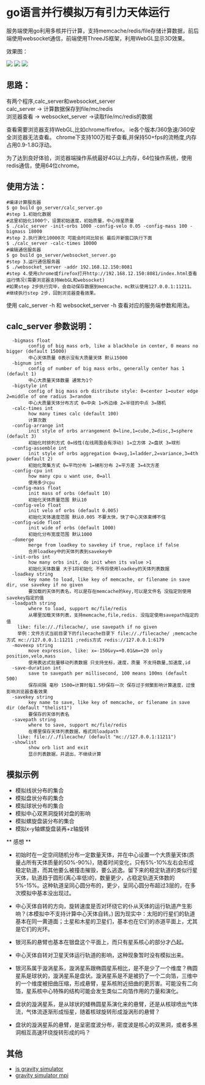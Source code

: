 # go语言并行模拟万有引力天体运行

服务端使用go利用多核并行计算，支持memcache/redis/file存储计算数据，前后端使用websocket通信，前端使用ThreeJS框架，利用WebGL显示3D效果。

效果图：

<img src="https://github.com/uxff/gravity_sim_go/raw/master/image/gravity_sim_20170430204800.jpg">
<img src="https://github.com/uxff/gravity_sim_go/raw/master/image/gravity_sim_20170430213314.jpg">
<img src="https://github.com/uxff/gravity_sim_go/raw/master/image/gravity_sim_20170430210511.jpg">


## 思路：

有两个程序,calc_server和websocket_server  
calc_server -> 计算数据保存到file/mc/redis  
浏览器查看 -> websocket_server ->读取file/mc/redis的数据  

查看需要浏览器支持WebGL,比如chrome/firefox。
ie各个版本/360急速/360安全浏览器无法查看。
chrome下支持100万粒子查看,并保持50+fps的流畅度,内存占用0.9-1.8G浮动。

为了达到良好体验，浏览器端操作系统最好4G以上内存，64位操作系统，使用redis通信，使用64位chrome。

## 使用方法：

```
#编译计算服务器
$ go build go_server/calc_server.go
#step 1.初始化数据
#这里初始化1000个，设置初始速度，初始质量，中心恒星质量
$ ./calc_server -init-orbs 1000 -config-velo 0.05 -config-mass 100 -bigmass 18000
#step 2.执行演化10000次 可能会时间比较长 最后开新窗口执行下面
$ ./calc_server -calc-times 10000
#编辑通信服务器
$ go build go_server/websocket_server.go
#step 3.运行通信服务器
$ ./websocket_server -addr 192.168.12.150:8081
#step 4.使用chrome或firefox打开http://192.168.12.150:8081/index.html查看运行情况(需要浏览器支持WebGL和websocket)
#如果step 2步执行完毕，会自动保存数据到memcache，mc默认使用127.0.0.1:11211。
#继续执行step 2步，回到浏览器查看效果。

```
使用 calc_server -h 和 websocket_server -h 查看对应的服务端参数和用法。


## calc_server 参数说明：
```
  -bigmass float
    	config of big mass orb, like a blackhole in center, 0 means no bigger (default 15000)
        中心天体质量 0表示没有大质量天体 默认15000
  -bignum int
    	config of number of big mass orbs, generally center has 1 (default 1)
        中心大质量天体数量 通常为1个
  -bigstyle int
    	config of big mass orb distribute style: 0=center 1=outer edge 2=middle of one radius 3=random
        中心大质量天体分布方式 0=中央 1=外边缘 2=半径的中点 3=随机
  -calc-times int
    	how many times calc (default 100)
        计算次数
  -config-arrange int
    	init style of orbs arrangement 0=line,1=cube,2=disc,3=sphere (default 3)
        初始化时排列方式 0=线性(在线周围会有浮动) 1=立方体 2=盘状 3=球形
  -config-assemble int
    	init style of orbs aggregation 0=avg,1=ladder,2=variance,3=4th power (default 2)
        初始化聚集方式 0=平均分布 1=梯形分布 2=平方差 3=4次方差
  -config-cpu int
    	how many cpu u want use, 0=all
        使用多少cpu
  -config-mass float
    	init mass of orbs (default 10)
        初始化天体质量范围 默认10
  -config-velo float
    	init velo of orbs (default 0.005)
        初始化天体速度范围 默认0.005 不要太快，快了中心天体束缚不住
  -config-wide float
    	init wide of orbs (default 1000)
        初始化分布宽度范围 默认1000
  -domerge
    	merge from loadkey to savekey if true, replace if false
        合并loadkey中的天体列表到savekey中
  -init-orbs int
    	how many orbs init, do init when its value >1
        初始化天体数量 大于1将初始化 不传将使用loadkey的天体列表数据
  -loadkey string
    	key name to load, like key of memcache, or filename in save dir, use savekey if no given
        要加载的天体列表名，可以是存在memcache的key,可以是文件名 没指定则使用savekey指定的值
  -loadpath string
    	where to load, support mc/file/redis
        从哪里加载天体列表，支持memcache,file,redis. 没指定使用savepath指定的值
	like: file://./filecache/, use savepath if no given
    举例：文件方式当前目录下的filecache目录下 file://./filecache/ ;memcache方式 mc://127.0.0.1:11211 ;redis方式 redis://127.0.0.1:6179
  -moveexp string
    	move expression, like: x=-150&vy=+0.01&m=+20 only position,velo,mass
        使用表达式批量移动列表数据 只支持坐标，速度，质量 不支持数量,加速度,id
  -save-duration int
    	save to savepath per millisecond, 100 means 100ms (default 500)
        保存间隔 毫秒 1500=计算时每1.5秒保存一次 保存过于频繁影响计算速度，过慢影响浏览器查看效果
  -savekey string
    	key name to save, like key of memcache, or filename in save dir (default "thelist1")
        要保存的天体列表名
  -savepath string
    	where to save, support mc/file/redis
        在哪里保存天体列表数据，格式同loadpath
	like: file://./filecache/ (default "mc://127.0.0.1:11211")
  -showlist
    	show orb list and exit
        显示列表数据，并退出，不继续计算
```

## 模拟示例
- 模拟线状分布的集合
- 模拟盘状分布的集合
- 模拟球状分布的集合
- 模拟中心双黑洞旋转对盘的影响
- 模拟螺旋盘装分布的集合
- 模拟x-y轴螺旋盘装再+z轴旋转

** 感想 **

- 初始时在一定空间随机分布一定数量天体，并在中心设置一个大质量天体(质量占所有天体质量的50%-90%)，随着时间变化，只有5%-10%左右会形成稳定轨道，而其他要么被撞击摧毁，要么逃逸。留下来的稳定轨道的类似行星天体，轨道趋于圆形(离心率低)的，数量更少，占稳定轨道天体数的5%-15%。这种轨道呈同心圆分布的，更少，呈同心圆分布超过3层的，在多次模拟中基本没出现过。

- 中心天体自转的方向，旋转速度是否对环绕它的仆从天体的运行轨道产生影响？(本模拟中不支持计算中心天体自转。) 因为现实中：太阳的行星们的轨道基本在同一黄道面；土星和木星的卫星们，基本也在它们的赤道平面上，尤其是它们的光环。

- 银河系的悬臂也基本在银盘这个平面上，而只有星系核心的部分才凸起。

- 中心天体自转对卫星天体运行轨道的影响，这种现象暂时没有模拟出来。

- 银河系属于漩涡星系，漩涡星系跟椭圆星系相比，是不是少了一个维度？椭圆星系是球状的，漩涡星系是盘状。漩涡星系是不是被扔了一个二向箔，三维中的一个维度被扭曲压缩，形成悬臂，星系核附近扭曲的更厉害。可能没有二向箔，星系核中心特殊的结构可能会发生类似二向箔作用的力量和演化。

- 盘状的漩涡星系，是从球状的矮椭圆星系演化来的悬臂，还是从核球喷出气体流，气体流逐渐形成恒星，随着核球旋转形成漩涡形的悬臂？

- 盘状的漩涡星系的悬臂，是呈密度波分布，密度波是核心的双黑洞，或者多黑洞相互高速环绕旋转形成的吗？


## 其他

- [js gravity simulator](https://github.com/uxff/gravity-simulator)
- [gravity simulator mpi](https://github.com/uxff/gravity-simulator-mpi)
